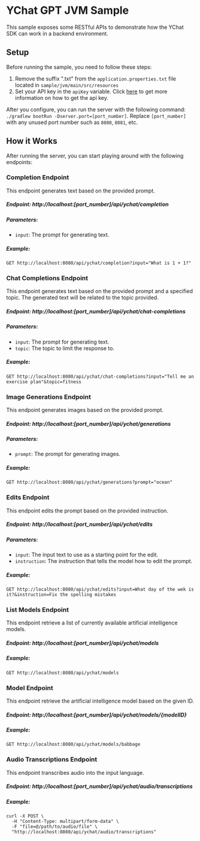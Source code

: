 #  YChat GPT JVM Sample

This sample exposes some RESTful APIs to demonstrate how the YChat SDK can work in a backend environment.

## Setup

Before running the sample, you need to follow these steps:

1. Remove the suffix ".txt" from the `application.properties.txt` file located in `sample/jvm/main/src/resources`
2. Set your API key in the `apiKey` variable. Click [here](https://beta.openai.com/docs/api-reference/authentication) to get more information on how to get the api key.

After you configure, you can run the server with the following command: `./gradlew bootRun -Dserver.port=[port_number]`. Replace `[port_number]` with any unused port number such as `8080`, `8081`, etc.

## How it Works

After running the server, you can start playing around with the following endpoints:

### Completion Endpoint

This endpoint generates text based on the provided prompt.

##### Endpoint: http://localhost:[port_number]/api/ychat/completion

##### Parameters:

- `input`: The prompt for generating text.

##### Example:

`GET http://localhost:8080/api/ychat/completion?input="What is 1 + 1?"`

### Chat Completions Endpoint

This endpoint generates text based on the provided prompt and a specified topic. The generated text will be related to the topic provided.

##### Endpoint: http://localhost:[port_number]/api/ychat/chat-completions

##### Parameters:

- `input`: The prompt for generating text.
- `topic`: The topic to limit the response to.

##### Example:

`GET http://localhost:8080/api/ychat/chat-completions?input="Tell me an exercise plan"&topic=fitness`

### Image Generations Endpoint

This endpoint generates images based on the provided prompt.

##### Endpoint: http://localhost:[port_number]/api/ychat/generations

##### Parameters:

- `prompt`: The prompt for generating images.

##### Example:

`GET http://localhost:8080/api/ychat/generations?prompt="ocean"`

### Edits Endpoint

This endpoint edits the prompt based on the provided instruction.

##### Endpoint: http://localhost:[port_number]/api/ychat/edits

##### Parameters:

- `input`: The input text to use as a starting point for the edit.
- `instruction`: The instruction that tells the model how to edit the prompt.

##### Example:

`GET http://localhost:8080/api/ychat/edits?input=What day of the wek is it?&instruction=Fix the spelling mistakes`

### List Models Endpoint

This endpoint retrieve a list of currently available artificial intelligence models.

##### Endpoint: http://localhost:[port_number]/api/ychat/models

##### Example:

`GET http://localhost:8080/api/ychat/models`

### Model Endpoint

This endpoint retrieve the artificial intelligence model based on the given ID.

##### Endpoint: http://localhost:[port_number]/api/ychat/models/{modelID}

##### Example:

`GET http://localhost:8080/api/ychat/models/babbage`

### Audio Transcriptions Endpoint

This endpoint transcribes audio into the input language.

##### Endpoint: http://localhost:[port_number]/api/ychat/audio/transcriptions

##### Example:

```
curl -X POST \
  -H "Content-Type: multipart/form-data" \
  -F "file=@/path/to/audio/file" \
  "http://localhost:8080/api/ychat/audio/transcriptions"
```
